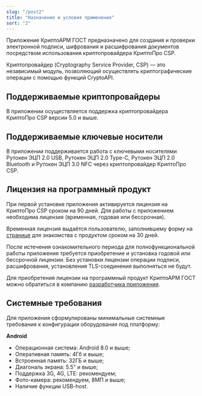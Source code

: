 ```yaml
---
slug: "/post2"
title: "Назначение и условия применения"
sort: "2"
---
```


Приложение КриптоАРМ ГОСТ предназначено для создания и проверки электронной подписи, шифрования и расшифрования документов посредством использования криптопровайдера КриптоПро CSP.

Криптопровайдер (Cryptography Service Provider, CSP) — это независимый модуль, позволяющий осуществлять криптографические операции с помощью функций CryptoAPI.


## Поддерживаемые криптопровайдеры

В приложении осуществляется поддержка криптопровайдера КриптоПро CSP версии 5.0 и выше.

## Поддерживаемые ключевые носители

В приложении поддерживается работа с ключевыми носителями Рутокен ЭЦП 2.0 USB, Рутокен ЭЦП 2.0 Type-C, Рутокен ЭЦП 2.0 Bluetooth и Рутокен ЭЦП 3.0 NFC через криптопровайдер КриптоПро CSP.


## Лицензия на программный продукт

При первой установке приложения активируется лицензия на КриптоПро CSP сроком на 90 дней. Для работы с приложением необходима лицензия (временная, годовая или бессрочная). 

Временная лицензия выдаётся пользователю, заполнившему форму на [странице](https://cryptoarm.ru/cryptoarm-gost3/) для знакомства с продуктом сроком на 30 дней.

После истечения ознакомительного периода для полнофункциональной работы приложения требуется приобретение и установка годовой или бессрочной лицензии. Без установки лицензии операции подписи, расшифрования, установления TLS-соединения выполняться не будут.

Для приобретения лицензии на программный продукт КриптоАРМ ГОСТ можно обратиться в компанию [разработчика приложения](https://cryptoarm.ru/shop/cryptoarm-gost3). 



## Системные требования

Для приложения сформулированы минимальные системные требования к конфигурации оборудования под платформу:

**Android**
- Операционная система: Android 8.0 и выше;  
- Оперативная память: 4Гб и выше;  
- Встроенная память: 32ГБ и выше;  
- Диагональ экрана: 5.5" и выше;  
- Поддержка 3G, 4G, LTE: рекомендуем;  
- Фото-камера: рекомендуем, 8МП и выше;  
- Наличие функции USB-host.  


